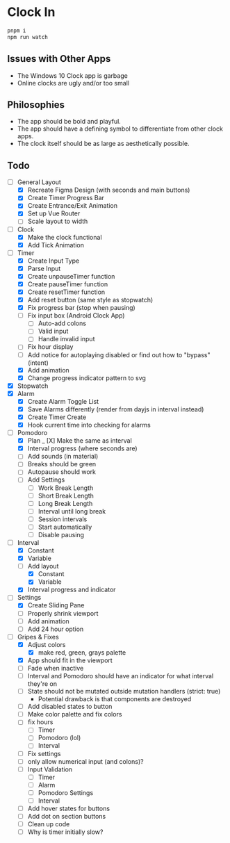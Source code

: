 # Clock In

```bash
pnpm i
npm run watch
```

## Issues with Other Apps

- The Windows 10 Clock app is garbage
- Online clocks are ugly and/or too small

## Philosophies

- The app should be bold and playful.
- The app should have a defining symbol to differentiate from other clock apps.
- The clock itself should be as large as aesthetically possible.

## Todo

- [ ] General Layout
  - [X] Recreate Figma Design (with seconds and main buttons)
  - [X] Create Timer Progress Bar
  - [X] Create Entrance/Exit Animation
  - [X] Set up Vue Router
  - [ ] Scale layout to width
- [ ] Clock
  - [X] Make the clock functional
  - [X] Add Tick Animation
- [ ] Timer
  - [X] Create Input Type
  - [X] Parse Input
  - [X] Create unpauseTimer function
  - [X] Create pauseTimer function
  - [X] Create resetTimer function
  - [X] Add reset button (same style as stopwatch)
  - [X] Fix progress bar (stop when pausing)
  - [ ] Fix input box (Android Clock App)
    - [ ] Auto-add colons
    - [ ] Valid input
    - [ ] Handle invalid input
  - [ ] Fix hour display
  - [ ] Add notice for autoplaying disabled or find out how to "bypass" (intent)
  - [X] Add animation
  - [X] Change progress indicator pattern to svg
- [X] Stopwatch
- [X] Alarm
  - [X] Create Alarm Toggle List
  - [X] Save Alarms differently (render from dayjs in interval instead)
  - [X] Create Timer Create
  - [X] Hook current time into checking for alarms
- [ ] Pomodoro
  - [X] Plan
  _ [X] Make the same as interval
  - [X] Interval progress (where seconds are)
  - [ ] Add sounds (in material)
  - [ ] Breaks should be green
  - [ ] Autopause should work
  - [ ] Add Settings
    - [ ] Work Break Length
    - [ ] Short Break Length
    - [ ] Long Break Length
    - [ ] Interval until long break
    - [ ] Session intervals
    - [ ] Start automatically
    - [ ] Disable pausing
- [ ] Interval
  - [X] Constant
  - [X] Variable
  - [ ] Add layout
    - [X] Constant
    - [X] Variable
  - [X] Interval progress and indicator
- [ ] Settings
  - [X] Create Sliding Pane
  - [ ] Properly shrink viewport
  - [ ] Add animation
  - [ ] Add 24 hour option
- [ ] Gripes & Fixes
  - [X] Adjust colors
    - [X] make red, green, grays palette
  - [X] App should fit in the viewport
  - [ ] Fade when inactive
  - [ ] Interval and Pomodoro should have an indicator for what interval they're on
  - [ ] State should not be mutated outside mutation handlers (strict: true)
    - Potential drawback is that components are destroyed
  - [ ] Add disabled states to button
  - [ ] Make color palette and fix colors
  - [ ] fix hours
    - [ ] Timer
    - [ ] Pomodoro (lol)
    - [ ] Interval
  - [ ] Fix settings
  - [ ] only allow numerical input (and colons)?
  - [ ] Input Validation
    - [ ] Timer
    - [ ] Alarm
    - [ ] Pomodoro Settings
    - [ ] Interval
  - [ ] Add hover states for buttons
  - [ ] Add dot on section buttons
  - [ ] Clean up code
  - [ ] Why is timer initially slow?
